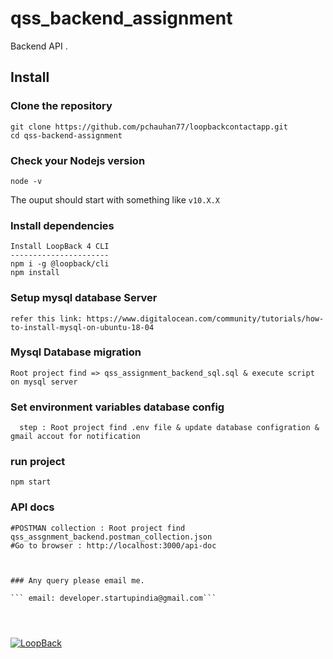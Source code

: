 # qss_backend_assignment

Backend API .

## Install

### Clone the repository

```shell
git clone https://github.com/pchauhan77/loopbackcontactapp.git
cd qss-backend-assignment
```

### Check your Nodejs version

```shell
node -v
```
The ouput should start with something like `v10.X.X`

### Install dependencies

```shell
Install LoopBack 4 CLI
----------------------
npm i -g @loopback/cli
npm install
```
### Setup mysql database Server
```refer this link: https://www.digitalocean.com/community/tutorials/how-to-install-mysql-on-ubuntu-18-04```

### Mysql Database migration

```
Root project find => qss_assignment_backend_sql.sql & execute script on mysql server
```

### Set environment variables database config

```
  step : Root project find .env file & update database configration & gmail accout for notification

```

### run project

```
npm start
```
### API docs

```
#POSTMAN collection : Root project find qss_assgnment_backend.postman_collection.json
#Go to browser : http://localhost:3000/api-doc



### Any query please email me.

``` email: developer.startupindia@gmail.com```




```
[![LoopBack](https://github.com/strongloop/loopback-next/raw/master/docs/site/imgs/branding/Powered-by-LoopBack-Badge-(blue)-@2x.png)](http://loopback.io/)
